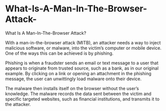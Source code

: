 # What-Is-A-Man-In-The-Browser-Attack-
What Is A Man-In-The-Browser Attack?

With a man-in-the-browser attack (MITB), an attacker needs a way to inject malicious software, or malware, into the victim’s computer or mobile device. One of the ways this can be achieved is by phishing.


Phishing is when a fraudster sends an email or text message to a user that appears to originate from trusted source, such as a bank, as in our original example. By clicking on a link or opening an attachment in the phishing message, the user can unwittingly load malware onto their device.


The malware then installs itself on the browser without the user’s knowledge. The malware records the data sent between the victim and specific targeted websites, such as financial institutions, and transmits it to the attacker.

